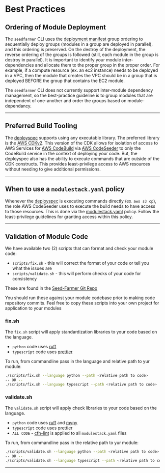 # Best Practices


## Ordering of Module Deployment
The `seedfarmer` CLI uses the [deployment manifest](manifests.md) group ordering to sequentially deploy groups (modules in a group are deployed in parallel), and this ordering is preserved.  On the destroy of the deployment, the reverse ordering of the groups is followed (still, each module in the group is destroy in parallel).  It is important to identify your module inter-dependencies and allocate them to the proper group in the proper order.  For example, if a compute resource (ex. an ec2 instance) needs to be deployed in a VPC, then the module that creates the VPC should be in a group that is deployed BEFORE the group that contains the EC2 module.  

The `seedfarmer` CLI does not currently support inter-module dependency management, so the best-practice guideline is to group modules that are independent of one-another and order the groups based on module-dependancy.


***
## Preferred Build Tooling
The [deployspec](deployspec.md) supports using any executable library.  The preferred library is the [AWS CDKv2](https://docs.aws.amazon.com/cdk/v2/guide/home.html).  This version of the CDK allows for isolation of access to AWS Services for [AWS CodeBuild](https://docs.aws.amazon.com/codebuild/latest/userguide/welcome.html) via [AWS CodeSeeder](https://aws-codeseeder.readthedocs.io/en/latest/) to only the CodeBuild service in the context of deploying your code.  But, the deployspec also has the ability to execute commands that are outside of the CDK constructs.  This provides least-privilege access to AWS resources without needing to give additional permissions.

***
## When to use a `modulestack.yaml` policy
Whenever the [deployspec](deployspec.md) is executing commands directly (ex. `aws s3 cp`), the role AWS CodeSeeder uses to execute the build needs to have access to those resources. This is done via the [modulestack.yaml](modulestack.md) policy.  Follow the least-privilege guidelines for granting access within this policy.

***
## Validation of Module Code
We have available two (2) scripts that can format and check your module code:
* `scripts/fix.sh` - this will correct the format of your code or tell you what the issues are
* `scripts/validate.sh` - this will perform checks of your code for consistency

These are found in the [Seed-Farmer Git Repo](https://github.com/awslabs/seed-farmer)

You should run these against your module codebase prior to making code repository commits.
Feel free to copy these scripts into your own project for application to your modules

### fix.sh
The `fix.sh` script will apply standardization libraries to your code based on the language.
* `python` code uses [ruff](https://docs.astral.sh/ruff/)
* `typescript` code uses [prettier](https://www.npmjs.com/package/prettier)

To run, from commandline pass in the language and relative path to yur module:
```bash
./scripts/fix.sh --language python --path <relative path to code>
-- OR --
./scripts/fix.sh --language typescript --path <relative path to code>
```

### validate.sh
The `validate.sh` script will apply check libraries to your code based on the language.
* `python` code uses [ruff](https://docs.astral.sh/ruff/) and [mypy](https://mypy.readthedocs.io/en/stable/)
* `typescript` code uses [prettier](https://www.npmjs.com/package/prettier)
* `ALL CODE` - [cfn-lint](https://github.com/aws-cloudformation/cfn-lint) is applied to all `modulestack.yaml` files

To run, from commandline pass in the relative path to yur module:
```bash
./scripts/validate.sh --language python --path <relative path to code>
-- OR --
./scripts/validate.sh --language typescript --path <relative path to code>
```
***
